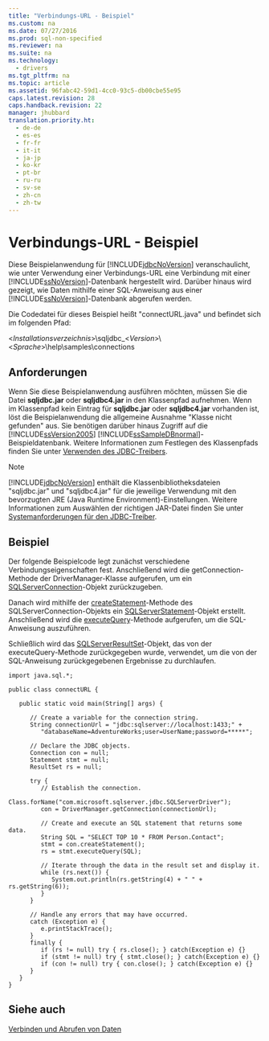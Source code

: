 ```yaml
---
title: "Verbindungs-URL - Beispiel"
ms.custom: na
ms.date: 07/27/2016
ms.prod: sql-non-specified
ms.reviewer: na
ms.suite: na
ms.technology: 
  - drivers
ms.tgt_pltfrm: na
ms.topic: article
ms.assetid: 96fabc42-59d1-4cc0-93c5-db00cbe55e95
caps.latest.revision: 28
caps.handback.revision: 22
manager: jhubbard
translation.priority.ht: 
  - de-de
  - es-es
  - fr-fr
  - it-it
  - ja-jp
  - ko-kr
  - pt-br
  - ru-ru
  - sv-se
  - zh-cn
  - zh-tw
---
```

# Verbindungs-URL - Beispiel
  Diese Beispielanwendung für [!INCLUDE[jdbcNoVersion](../content/includes/jdbcNoVersion_md.md)] veranschaulicht, wie unter Verwendung einer Verbindungs\-URL eine Verbindung mit einer [!INCLUDE[ssNoVersion](../content/includes/ssNoVersion_md.md)]\-Datenbank hergestellt wird. Darüber hinaus wird gezeigt, wie Daten mithilfe einer SQL\-Anweisung aus einer [!INCLUDE[ssNoVersion](../content/includes/ssNoVersion_md.md)]\-Datenbank abgerufen werden.  
  
 Die Codedatei für dieses Beispiel heißt "connectURL.java" und befindet sich im folgenden Pfad:  
  
 \<*Installationsverzeichnis*\>\\sqljdbc\_\<*Version*\>\\\<*Sprache*\>\\help\\samples\\connections  
  
## Anforderungen  
 Wenn Sie diese Beispielanwendung ausführen möchten, müssen Sie die Datei **sqljdbc.jar** oder **sqljdbc4.jar** in den Klassenpfad aufnehmen. Wenn im Klassenpfad kein Eintrag für **sqljdbc.jar** oder **sqljdbc4.jar** vorhanden ist, löst die Beispielanwendung die allgemeine Ausnahme "Klasse nicht gefunden" aus. Sie benötigen darüber hinaus Zugriff auf die [!INCLUDE[ssVersion2005](../content/includes/ssVersion2005_md.md)] [!INCLUDE[ssSampleDBnormal](../content/includes/ssSampleDBnormal_md.md)]\-Beispieldatenbank. Weitere Informationen zum Festlegen des Klassenpfads finden Sie unter [Verwenden des JDBC-Treibers](../content/Using-the-JDBC-Driver.md).  
  
> [!NOTE]  
>  [!INCLUDE[jdbcNoVersion](../content/includes/jdbcNoVersion_md.md)] enthält die Klassenbibliotheksdateien "sqljdbc.jar" und "sqljdbc4.jar" für die jeweilige Verwendung mit den bevorzugten JRE \(Java Runtime Environment\)\-Einstellungen. Weitere Informationen zum Auswählen der richtigen JAR\-Datei finden Sie unter [Systemanforderungen für den JDBC-Treiber](../content/System-Requirements-for-the-JDBC-Driver.md).  
  
## Beispiel  
 Der folgende Beispielcode legt zunächst verschiedene Verbindungseigenschaften fest. Anschließend wird die getConnection\-Methode der DriverManager\-Klasse aufgerufen, um ein [SQLServerConnection](../content/SQLServerConnection-Class.md)\-Objekt zurückzugeben.  
  
 Danach wird mithilfe der [createStatement](../content/createStatement-Method--SQLServerConnection-.md)\-Methode des SQLServerConnection\-Objekts ein [SQLServerStatement](../content/SQLServerStatement-Class.md)\-Objekt erstellt. Anschließend wird die [executeQuery](../content/executeQuery-Method--SQLServerStatement-.md)\-Methode aufgerufen, um die SQL\-Anweisung auszuführen.  
  
 Schließlich wird das [SQLServerResultSet](../content/SQLServerResultSet-Class.md)\-Objekt, das von der executeQuery\-Methode zurückgegeben wurde, verwendet, um die von der SQL\-Anweisung zurückgegebenen Ergebnisse zu durchlaufen.  
  
```  
import java.sql.*;  
  
public class connectURL {  
  
   public static void main(String[] args) {  
  
      // Create a variable for the connection string.  
      String connectionUrl = "jdbc:sqlserver://localhost:1433;" +  
         "databaseName=AdventureWorks;user=UserName;password=*****";  
  
      // Declare the JDBC objects.  
      Connection con = null;  
      Statement stmt = null;  
      ResultSet rs = null;  
  
      try {  
         // Establish the connection.  
         Class.forName("com.microsoft.sqlserver.jdbc.SQLServerDriver");  
         con = DriverManager.getConnection(connectionUrl);  
  
         // Create and execute an SQL statement that returns some data.  
         String SQL = "SELECT TOP 10 * FROM Person.Contact";  
         stmt = con.createStatement();  
         rs = stmt.executeQuery(SQL);  
  
         // Iterate through the data in the result set and display it.  
         while (rs.next()) {  
            System.out.println(rs.getString(4) + " " + rs.getString(6));  
         }  
      }  
  
      // Handle any errors that may have occurred.  
      catch (Exception e) {  
         e.printStackTrace();  
      }  
      finally {  
         if (rs != null) try { rs.close(); } catch(Exception e) {}  
         if (stmt != null) try { stmt.close(); } catch(Exception e) {}  
         if (con != null) try { con.close(); } catch(Exception e) {}  
      }  
   }  
}  
```  
  
## Siehe auch  
 [Verbinden und Abrufen von Daten](../content/Connecting-and-Retrieving-Data.md)  
  
  